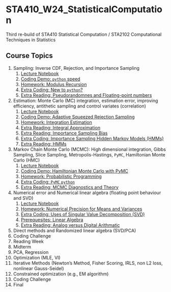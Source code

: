 # STA410_W24_StatisticalComputation
Third re-build of STA410 Statistical Computation / STA2102 Computational Techniques in Statistics

## Course Topics

1. Sampling: Inverse CDF, Rejection, and Importance Sampling
    1. [Lecture Notebook](Week1/STA410_W24_Week1_Lecture_Sampling.ipynb)
    2. [Coding Demo: `python` speed](Week1/STA410_W24_Week1_CodingDemo_MemoryUsage.ipynb)
    3. [Homework: Modulus ](Week1/STA410_W24_Week1_Homework_ModulusRecursion.ipynb)[Recursion](https://www.google.com/search?q=recursion)
    4. [Extra Coding: New to `python`?](Week1/STA410_W24_Week1_NewToPython_IntegerBinaryRepresentation.ipynb)
    5. [Extra Reading: Pseudorandomnes and Floating-point numbers](Week1/STA410_W24_Week1_Extra_PseudorandomnesAndComputerRepresentation.ipynb)
2. Estimation: Monte Carlo (MC) integration, estimation error, improving efficiency, antithetic sampling and control variates (correlation) 
    1. [Lecture Notebook](Week2/STA410_W24_Week2_Lecture_Estimation.ipynb)
    2. [Coding Demo: Adaptive Squeezed Rejection Sampling](Week2/STA410_W24_Week2_Demo_AdaptiveRejectionSampling.ipynb)
    3. [Homework: Integration Estimation](Week2/STA410_W24_Week2_Homework_EstimationViaSampling.ipynb)
    4. [Extra Reading: Integral Approximation](Week2/STA410_W24_Week2_Extra_IntegralApproximation.ipynb)       
    5. [Extra Reading: Importance Sampling Bias](Week2/STA410_W24_Week2_Extra_ImportanceSamplingBias.ipynb)
    6. [Extra Coding: Importance Sampling Hidden Markov Models (HMMs)](Week2/STA410_W24_Week2_Extra_AdvancedPython_ImportanceSamplingHMMs.ipynb)
    7. [Extra Reading: HMMs](Week2/STA410_W24_Week2_Extra_XiaoxuanHan_HMM_LikelihoodStateInference_ForwardViterbiBaum-Welch.pptx)
3. Markov Chain Monte Carlo (MCMC): High dimensional integration, Gibbs Sampling, Slice Sampling, Metropolis-Hastings, `PyMC`, Hamiltonian Monte Carlo (HMC)
    1. [Lecture Notebook](Week3/STA410_W24_Week3_Lecture_HighDimentionalIntegration.ipynb)
    2. [Coding Demo: Hamiltonian Monte Carlo with PyMC](Week3/STA410_W24_Week3_Demo_HMCwithPyMC_.ipynb)
    3. [Homework: Probabilistic Programming](Week3/STA410_W24_Week3_Homework_ProbabilisticProgrammingPyMC.ipynb)
    4. [Extra Coding: `PyMC` `python`](Week3/STA410_W24_Week3_Extra_PyMCPython_ProbabilisticProgramming.ipynb)
    5. [Extra Reading: MCMC Diagnostics and Theory](Week3/STA410_W24_Week3_Extra_MCMCdiagnosticsAndTheory.ipynb)
4. Numerical error and Numerical linear algebra (floating point behaviour and SVD)
    1. [Lecture Notebook](Week4/STA410_W24_Week4_Lecture_NumericalErrors.ipynb)
    2. [Homework: Numerical Precision for Means and Variances](Week4/STA410_W24_Week4_Homework_AdditionVariance.ipynb)
    3. [Extra Coding: Uses of Singular Value Decomposition (SVD)](Week4/STA410_W24_Week4_Demo_SVDmatters.ipynb)
    4. [Prerequesites: Linear Algebra](Week4/STA410_W24_Week4_Prerequesite_LinearAlgebra.ipynb)
    5. [Extra Reading: Analog versus Digital Arithmatic](Week4/STA410_W24_Week4_Extra_AnalogVsDigital_BitstringArithmatic_GracefulUnderflow.ipynb)
5. Direct methods and Randomized linear algebra (SVD/PCA)
6. Coding Challenge
7. Reading Week
8. Midterm
9. PCA, Regression
10. Optimization (MLE, VI)
11. Iterative Methods (Newton’s Method, Fisher Scoring, IRLS, non L2 loss, nonlinear Gauss-Seidel)
12. Constrained optimization (e.g., EM algorithm)
13. Coding Challenge
14. Final
